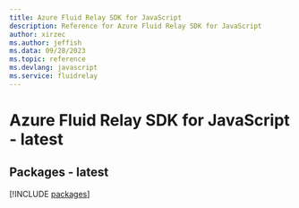 ```yaml
---
title: Azure Fluid Relay SDK for JavaScript
description: Reference for Azure Fluid Relay SDK for JavaScript
author: xirzec
ms.author: jeffish
ms.data: 09/28/2023
ms.topic: reference
ms.devlang: javascript
ms.service: fluidrelay
---
```

# Azure Fluid Relay SDK for JavaScript - latest
## Packages - latest
[!INCLUDE [packages](fluid-relay-index.md)]